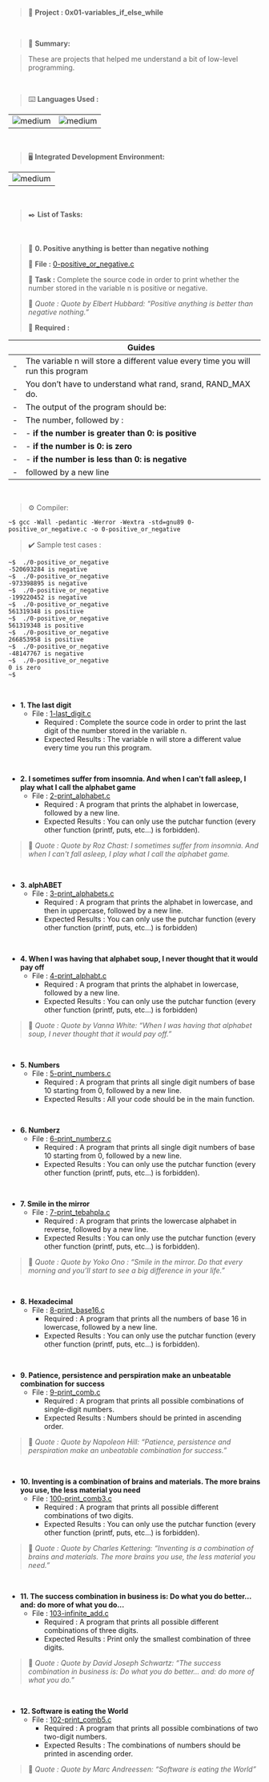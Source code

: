> 🚧 **Project : 0x01-variables_if_else_while**
 
<br>

> 📝 **Summary:**

> These are projects that helped me understand a bit of low-level programming.

<br>

> ⌨️ **Languages Used :**

<table>
  <tr>
    <td><img alt="medium" src="https://img.shields.io/badge/C-00599C?style=for-the-badge&logo=c&logoColor=white"></td>
    <td><img alt="medium" src="https://img.shields.io/badge/Markdown-000000?style=for-the-badge&logo=markdown&logoColor=white"></td>
  </tr>
</table>

<br>

> 🖥️ **Integrated Development Environment:**

<table>
  <tr>
<td><img alt="medium" src="https://img.shields.io/badge/Emacs-%237F5AB6.svg?&style=for-the-badge&logo=gnu-emacs&logoColor=white"></td>
  </tr>
</table>

<br>

> ✒️ **List of Tasks:**

<br>

> 📁 **0. Positive anything is better than negative nothing**
>
> 💾 **File :** [0-positive_or_negative.c](./0-positive_or_negative.c)
> 
> 📑 **Task :**  Complete the source code in order to print whether the number stored in the variable n is positive or negative.
>
> 💬 *Quote : Quote by Elbert Hubbard: “Positive anything is better than negative nothing.”*
>
> 📝 **Required :** 

| | Guides                                                                           |
|-| -------------------------------------------------------------------------------- |
|-| The variable n will store a different value every time you will run this program |
|-| You don’t have to understand what rand, srand, RAND_MAX do.                      |
|-| The output of the program should be:                                             |
|-| The number, followed by :                                                        |
|-| - **if the number is greater than 0: is positive**                               |
|-| - **if the number is 0: is zero**                                                |
|-| - **if the number is less than 0: is negative**                                  |
|-| followed by a new line                                                           |

<br>

> ⚙️ Compiler:

```
~$ gcc -Wall -pedantic -Werror -Wextra -std=gnu89 0-positive_or_negative.c -o 0-positive_or_negative
```

> ✔️ Sample test cases :

```
~$  ./0-positive_or_negative 
-520693284 is negative
~$  ./0-positive_or_negative 
-973398895 is negative
~$  ./0-positive_or_negative 
-199220452 is negative
~$  ./0-positive_or_negative 
561319348 is positive
~$  ./0-positive_or_negative 
561319348 is positive
~$  ./0-positive_or_negative 
266853958 is positive
~$  ./0-positive_or_negative 
-48147767 is negative
~$  ./0-positive_or_negative 
0 is zero
~$  
```

<br>

* **1. The last digit**
  * File : [1-last_digit.c](./1-last_digit.c)
    * Required : Complete the source code in order to print the last digit of the number stored in the variable n.
    * Expected Results : The variable n will store a different value every time you run this program.
<br>

* **2. I sometimes suffer from insomnia. And when I can't fall asleep, I play what I call the alphabet game**
  * File : [2-print_alphabet.c](./2-print_alphabet.c)
    * Required : A program that prints the alphabet in lowercase, followed by a new line.
    * Expected Results : You can only use the putchar function (every other function (printf, puts, etc…) is forbidden).

> 💬 *Quote : Quote by Roz Chast: I sometimes suffer from insomnia. And when I can't fall asleep, I play what I call the alphabet game.*

<br>

* **3. alphABET**
  * File : [3-print_alphabets.c](./3-print_alphabets.c)
    * Required : A program that prints the alphabet in lowercase, and then in uppercase, followed by a new line.
    * Expected Results : You can only use the putchar function (every other function (printf, puts, etc…) is forbidden)
<br>

* **4. When I was having that alphabet soup, I never thought that it would pay off**
  * File : [4-print_alphabt.c](./4-print_alphabt.c)
    * Required : A program that prints the alphabet in lowercase, followed by a new line.
    * Expected Results : You can only use the putchar function (every other function (printf, puts, etc…) is forbidden)

> 💬 *Quote : Quote by Vanna White: “When I was having that alphabet soup, I never thought that it would pay off.”*

<br>

* **5. Numbers**
  * File : [5-print_numbers.c](./5-print_numbers.c)
    * Required : A program that prints all single digit numbers of base 10 starting from 0, followed by a new line.
    * Expected Results : All your code should be in the main function.
<br>

* **6. Numberz**
  * File : [6-print_numberz.c](./6-print_numberz.c)
    * Required : A program that prints all single digit numbers of base 10 starting from 0, followed by a new line.
    * Expected Results : You can only use the putchar function (every other function (printf, puts, etc…) is forbidden).
<br>

* **7. Smile in the mirror**
  * File : [7-print_tebahpla.c](./7-print_tebahpla.c)
    * Required : A program that prints the lowercase alphabet in reverse, followed by a new line.
    * Expected Results : You can only use the putchar function (every other function (printf, puts, etc…) is forbidden).

> 💬 *Quote : Quote by Yoko Ono : “Smile in the mirror. Do that every morning and you’ll start to see a big difference in your life.”*

<br>

* **8. Hexadecimal**
  * File : [8-print_base16.c](./8-print_base16.c)
    * Required : A program that prints all the numbers of base 16 in lowercase, followed by a new line.
    * Expected Results : You can only use the putchar function (every other function (printf, puts, etc…) is forbidden).

<br>

* **9. Patience, persistence and perspiration make an unbeatable combination for success**
  * File : [9-print_comb.c](./9-print_comb.c)
    * Required : A program that prints all possible combinations of single-digit numbers.
    * Expected Results : Numbers should be printed in ascending order.

> 💬 *Quote : Quote by Napoleon Hill: “Patience, persistence and perspiration make an unbeatable combination for success.”*

<br>

* **10. Inventing is a combination of brains and materials. The more brains you use, the less material you need**
  * File : [100-print_comb3.c](./100-print_comb3.c)
    * Required : A program that prints all possible different combinations of two digits.
    * Expected Results : You can only use the putchar function (every other function (printf, puts, etc…) is forbidden).

> 💬 *Quote : Quote by Charles Kettering: “Inventing is a combination of brains and materials. The more brains you use, the less material you need.”*

<br>

* **11. The success combination in business is: Do what you do better... and: do more of what you do...**
  * File : [103-infinite_add.c](./103-infinite_add.c)
    * Required : A program that prints all possible different combinations of three digits.
    * Expected Results : Print only the smallest combination of three digits.

> 💬 *Quote : Quote by David Joseph Schwartz: “The success combination in business is: Do what you do better... and: do more of what you do.”*

<br>

* **12. Software is eating the World**
  * File : [102-print_comb5.c](./102-print_comb5.c)
    * Required : A program that prints all possible combinations of two two-digit numbers.
    * Expected Results : The combinations of numbers should be printed in ascending order.

> 💬 *Quote : Quote by Marc Andreessen: “Software is eating the World”*
